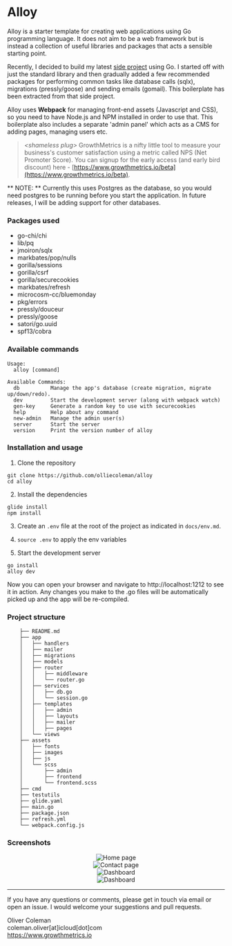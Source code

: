 # Alloy
Alloy is a starter template for creating web applications using Go programming language.
It does not aim to be a web framework but is instead a collection of useful libraries and packages that acts a sensible starting point.

Recently, I decided to build my latest [side project](https://www.growthmetrics.io) using Go. I started off with just the standard library and then gradually added a few recommended packages for performing common tasks like database calls (sqlx), migrations (pressly/goose) and sending emails (gomail). This boilerplate has been extracted from that side project.

Alloy uses **Webpack** for managing front-end assets (Javascript and CSS), so you need to have Node.js and NPM installed in order to use that. This boilerplate also includes a separate 'admin panel' which acts as a CMS for adding pages, managing users etc.

> *\<shameless plug>* GrowthMetrics is a nifty little tool to measure your business's customer satisfaction using a metric called NPS (Net Promoter Score). You can signup for the early access (and early bird discount) here - [https://www.growthmetrics.io/beta](https://www.growthmetrics.io/beta).


** NOTE: ** Currently this uses Postgres as the database, so you would need postgres to be running before you start the application. In future releases, I will be adding support for other databases.

### Packages used
- go-chi/chi
- lib/pq
- jmoiron/sqlx
- markbates/pop/nulls
- gorilla/sessions
- gorilla/csrf
- gorilla/securecookies
- markbates/refresh
- microcosm-cc/bluemonday
- pkg/errors
- pressly/douceur
- pressly/goose
- satori/go.uuid
- spf13/cobra


### Available commands

```
Usage:
  alloy [command]

Available Commands:
  db          Manage the app's database (create migration, migrate up/down/redo).
  dev         Start the development server (along with webpack watch)
  gen-key     Generate a random key to use with securecookies
  help        Help about any command
  new-admin   Manage the admin user(s)
  server      Start the server
  version     Print the version number of alloy
```

### Installation and usage

1. Clone the repository
```
git clone https://github.com/olliecoleman/alloy
cd alloy
```

2. Install the dependencies
```
glide install
npm install
```

3. Create an `.env` file at the root of the project as indicated in `docs/env.md`.

4. `source .env` to apply the env variables

5. Start the development server
```
go install
alloy dev
```

Now you can open your browser and navigate to http://localhost:1212 to see it in action. Any changes you make to the .go files will be automatically picked up and the app will be re-compiled.


### Project structure

```
    ├── README.md
    ├── app
    │   ├── handlers
    │   ├── mailer
    │   ├── migrations
    │   ├── models
    │   ├── router
    │   │   ├── middleware
    │   │   └── router.go
    │   ├── services
    │   │   ├── db.go
    │   │   └── session.go
    │   ├── templates
    │   │   ├── admin
    │   │   ├── layouts
    │   │   ├── mailer
    │   │   ├── pages
    │   └── views
    ├── assets
    │   ├── fonts
    │   ├── images
    │   ├── js
    │   └── scss
    │       ├── admin
    │       ├── frontend
    │       └── frontend.scss
    ├── cmd
    ├── testutils
    ├── glide.yaml
    ├── main.go
    ├── package.json
    ├── refresh.yml
    └── webpack.config.js
```


### Screenshots

<div align="center">
  <img src="./assets/images/home.jpg" alt="Home page">
</div>

<div align="center">
  <img src="./assets/images/contact.jpg" alt="Contact page">
</div>

<div align="center">
  <img src="./assets/images/dashboard-1.jpg" alt="Dashboard">
</div>

<div align="center">
  <img src="./assets/images/dashboard-2.jpg" alt="Dashboard">
</div>

----------

If you have any questions or comments, please get in touch via email or open an issue. I would welcome your suggestions and pull requests.


Oliver Coleman<br>
coleman.oliver[at]icloud[dot]com<br>
https://www.growthmetrics.io
